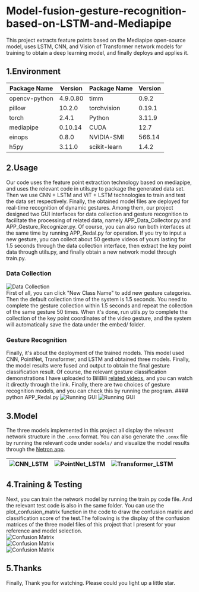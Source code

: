 # Model-fusion-gesture-recognition-based-on-LSTM-and-Mediapipe

This project extracts feature points based on the Mediapipe open-source model, uses LSTM, CNN, and Vision of Transformer network models for training to obtain a deep learning model, and finally deploys and applies it.

## 1.Environment

| Package Name     | Version   | Package Name     | Version   |
|------------------|-----------|------------------|-----------|
| opencv-python    | 4.9.0.80  | timm             | 0.9.2     |
| pillow           | 10.2.0    | torchvision      | 0.19.1    |
| torch            | 2.4.1     | Python           | 3.11.9    |
| mediapipe        | 0.10.14   | CUDA             | 12.7      |
| einops           | 0.8.0     | NVIDIA-SMI       | 566.14    |
| h5py             | 3.11.0    | scikit-learn     | 1.4.2     |

## 2.Usage

Our code uses the feature point extraction technology based on mediapipe, and uses the relevant code in utils.py to package the generated data set. Then we use CNN + LSTM and ViT + LSTM technologies to train and test the data set respectively. Finally, the obtained model files are deployed for real-time recognition of dynamic gestures.
Among them, our project designed two GUI interfaces for data collection and gesture recognition to facilitate the processing of related data, namely APP_Data_Collector.py and APP_Gesture_Recognizer.py. Of course, you can also run both interfaces at the same time by running APP_Redal.py for operation. If you try to input a new gesture, you can collect about 50 gesture videos of yours lasting for 1.5 seconds through the data collection interface, then extract the key point data through utils.py, and finally obtain a new network model through train.py.

### Data Collection

![Data Collection](asserts/数据采集.png)  
First of all, you can click "New Class Name" to add new gesture categories. Then the default collection time of the system is 1.5 seconds. You need to complete the gesture collection within 1.5 seconds and repeat the collection of the same gesture 50 times. When it's done, run utils.py to complete the collection of the key point coordinates of the video gesture, and the system will automatically save the data under the embed/ folder.

### Gesture Recognition

Finally, it's about the deployment of the trained models. This model used CNN, PointNet, Transformer, and LSTM and obtained three models. Finally, the model results were fused and output to obtain the final gesture classification result. Of course, the relevant gesture classification demonstrations I have uploaded to BiliBili [related videos](https://b23.tv/aQuwHHO), and you can watch it directly through the link. Finally, there are two choices of gesture recognition models, and you can check this by running the program.
    #### python APP_Redal.py
![Running GUI](asserts/静态手势.png)
![Running GUI](asserts/动态手势.png)

## 3.Model

The three models implemented in this project all display the relevant network structure in the `.onnx` format. You can also generate the `.onnx` file by running the relevant code under `models/` and visualize the model results through the [Netron app](https://netron.app).

|![CNN_LSTM](asserts/CNN_LSTM.png) | ![PointNet_LSTM](asserts/PointNet_LSTM.png) | ![Transformer_LSTM](asserts/Transformer_LSTM.png) |
|---------------------------------------|--------------------------------------------------|--------------------------------------------------------|

## 4.Training & Testing

Next, you can train the network model by running the train.py code file. And the relevant test code is also in the same folder. You can use the plot_confusion_matrix function in the code to draw the confusion matrix and classification score of the test.The following is the display of the confusion matrices of the three model files of this project that I present for your reference and model selection.  
![Confusion Matrix](asserts/CNN_LSTM_CM.png)  
![Confusion Matrix](asserts/PointNet_LSTM_CM.png)  
![Confusion Matrix](asserts/Transformer_LSTM_CM.png)  

## 5.Thanks

Finally, Thank you for watching. Please could you light up a little star.
